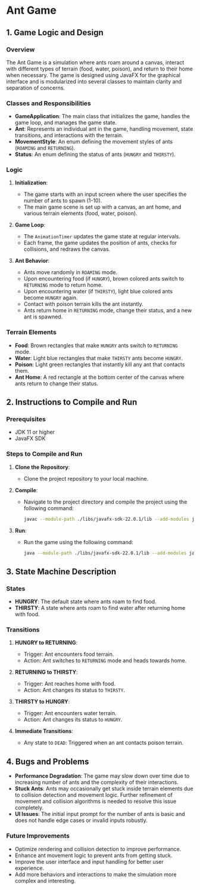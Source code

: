 # Ant Game

## 1. Game Logic and Design

### Overview

The Ant Game is a simulation where ants roam around a canvas, interact with different types of terrain (food, water, poison), and return to their home when necessary. The game is designed using JavaFX for the graphical interface and is modularized into several classes to maintain clarity and separation of concerns.

### Classes and Responsibilities

- **GameApplication**: The main class that initializes the game, handles the game loop, and manages the game state.
- **Ant**: Represents an individual ant in the game, handling movement, state transitions, and interactions with the terrain.
- **MovementStyle**: An enum defining the movement styles of ants (`ROAMING` and `RETURNING`).
- **Status**: An enum defining the status of ants (`HUNGRY` and `THIRSTY`).

### Logic

1. **Initialization**:
    - The game starts with an input screen where the user specifies the number of ants to spawn (1-10).
    - The main game scene is set up with a canvas, an ant home, and various terrain elements (food, water, poison).

2. **Game Loop**:
    - The `AnimationTimer` updates the game state at regular intervals.
    - Each frame, the game updates the position of ants, checks for collisions, and redraws the canvas.

3. **Ant Behavior**:
    - Ants move randomly in `ROAMING` mode.
    - Upon encountering food (if `HUNGRY`), brown colored ants switch to `RETURNING` mode to return home.
    - Upon encountering water (if `THIRSTY`), light blue colored ants become `HUNGRY` again.
    - Contact with poison terrain kills the ant instantly.
    - Ants return home in `RETURNING` mode, change their status, and a new ant is spawned.

### Terrain Elements

- **Food**: Brown rectangles that make `HUNGRY` ants switch to `RETURNING` mode.
- **Water**: Light blue rectangles that make `THIRSTY` ants become `HUNGRY`.
- **Poison**: Light green rectangles that instantly kill any ant that contacts them.
- **Ant Home**: A red rectangle at the bottom center of the canvas where ants return to change their status.

## 2. Instructions to Compile and Run

### Prerequisites

- JDK 11 or higher
- JavaFX SDK

### Steps to Compile and Run

1. **Clone the Repository**:
    - Clone the project repository to your local machine.

2. **Compile**:
    - Navigate to the project directory and compile the project using the following command:
      ```bash
      javac --module-path ./libs/javafx-sdk-22.0.1/lib --add-modules javafx.controls,javafx.fxml assign2/ant/*.java
      ```

3. **Run**:
    - Run the game using the following command:
      ```bash
      java --module-path ./libs/javafx-sdk-22.0.1/lib --add-modules javafx.controls,javafx.fxml assign2.ant.GameApplication
      ```

## 3. State Machine Description

### States

- **HUNGRY**: The default state where ants roam to find food.
- **THIRSTY**: A state where ants roam to find water after returning home with food.

### Transitions

1. **HUNGRY to RETURNING**:
    - Trigger: Ant encounters food terrain.
    - Action: Ant switches to `RETURNING` mode and heads towards home.

2. **RETURNING to THIRSTY**:
    - Trigger: Ant reaches home with food.
    - Action: Ant changes its status to `THIRSTY`.

3. **THIRSTY to HUNGRY**:
    - Trigger: Ant encounters water terrain.
    - Action: Ant changes its status to `HUNGRY`.

4. **Immediate Transitions**:
    - Any state to `DEAD`: Triggered when an ant contacts poison terrain.

## 4. Bugs and Problems

- **Performance Degradation**: The game may slow down over time due to increasing number of ants and the complexity of their interactions.
- **Stuck Ants**: Ants may occasionally get stuck inside terrain elements due to collision detection and movement logic. Further refinement of movement and collision algorithms is needed to resolve this issue completely.
- **UI Issues**: The initial input prompt for the number of ants is basic and does not handle edge cases or invalid inputs robustly.

### Future Improvements

- Optimize rendering and collision detection to improve performance.
- Enhance ant movement logic to prevent ants from getting stuck.
- Improve the user interface and input handling for better user experience.
- Add more behaviors and interactions to make the simulation more complex and interesting.
